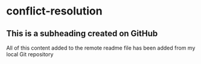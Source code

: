 # conflict-resolution
## This is a subheading created on GitHub
All of this content added to the remote readme file has been added from my local Git repository
